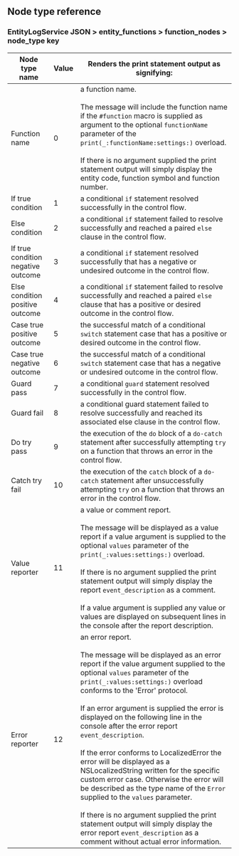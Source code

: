 ## Node type reference

### EntityLogService JSON > entity_functions  > function_nodes > node_type key

| Node type name                     | Value | Renders the print statement output as signifying:            |
| ---------------------------------- | ----- | ------------------------------------------------------------ |
| Function name                      | 0     | a function name.<br/><br/>The message will include the function name if the `#function` macro is supplied as argument to the optional `functionName` parameter of the `print(_:functionName:settings:)` overload.<br/><br/>If there is no argument supplied the print statement output will simply display the entity code, function symbol and function number. |
| If true condition                  | 1     | a conditional `if` statement resolved successfully in the control flow. |
| Else condition                     | 2     | a conditional `if` statement failed to resolve successfully and reached a paired `else` clause in the control flow. |
| If true condition negative outcome | 3     | a conditional `if` statement resolved successfully that has a negative or undesired outcome in the control flow. |
| Else condition positive outcome    | 4     | a conditional `if` statement failed to resolve successfully and reached a paired `else` clause that has a positive or desired outcome in the control flow. |
| Case true positive outcome         | 5     | the successful match of a conditional `switch` statement case that has a positive or desired outcome in the control flow. |
| Case true negative outcome         | 6     | the successful match of a conditional `switch` statement case that has a negative or undesired outcome in the control flow. |
| Guard pass                         | 7     | a conditional `guard` statement resolved successfully in the control flow. |
| Guard fail                         | 8     | a conditional guard statement failed to resolve successfully and reached its associated else clause in the control flow. |
| Do try pass                        | 9     | the execution of the `do` block of a `do-catch` statement after successfully attempting `try` on a function that throws an error in the control flow. |
| Catch try fail                     | 10    | the execution of the `catch` block of a `do-catch` statement after unsuccessfully attempting `try` on a function that throws an error in the control flow. |
| Value reporter                     | 11    | a value or comment report.<br /><br />The message will be displayed as a value report if a value argument is supplied to the optional `values` parameter of the `print(_:values:settings:)` overload.<br /><br />If there is no argument supplied the print statement output will simply display the report `event_description` as a comment.<br /><br />If a value argument is supplied any value or values are displayed on subsequent lines in the console after the report description. |
| Error reporter                     | 12    | an error report.<br /><br />The message will be displayed as an error report if the value argument supplied to the optional `values` parameter of the `print(_:values:settings:)` overload conforms to the 'Error' protocol.<br /><br />If an error argument is supplied the error is displayed on the following line in the console after the error report `event_description`.<br /><br />If the error conforms to LocalizedError the error will be displayed as a NSLocalizedString written for the specific custom error case. Otherwise the error will be described as the type name of the `Error` supplied to the `values` parameter.<br /><br />If there is no argument supplied the print statement output will simply display the error report `event_description` as a comment without actual error information. |

